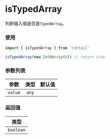 # isTypedArray

判断输入值是否是`TypedArray`。

### 使用

```ts
import { isTypedArray } from 'rattail'

isTypedArray(new Int8Array(8)) // return true
```

### 参数列表

| 参数    | 类型  | 默认值 |
| ------- | :---: | -----: |
| `value` | `any` |        |

### 返回值

|   类型    |
| :-------: |
| `boolean` |
